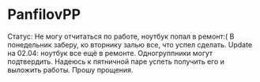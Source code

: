 # PanfilovPP
Статус: Не могу отчитаться по работе, ноутбук попал в ремонт:( В понедельник заберу, ко вторнику залью все, что успел сделать.
Update на 02.04: ноутбук все ещё в ремонте. Одногруппники могут подтвердить. Надеюсь к пятничной паре успеть получить его и выложить работы. Прошу прощения.

